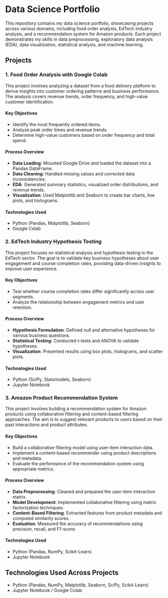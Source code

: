 # **Data Science Portfolio**

This repository contains my data science portfolio, showcasing projects across various domains, including food order analysis, EdTech industry analysis, and a recommendation system for Amazon products. Each project demonstrates my skills in data preprocessing, exploratory data analysis (EDA), data visualization, statistical analysis, and machine learning.

## **Projects**

### **1. Food Order Analysis with Google Colab**
This project involves analyzing a dataset from a food delivery platform to derive insights into customer ordering patterns and business performance. The analysis covers revenue trends, order frequency, and high-value customer identification.

#### **Key Objectives**
- Identify the most frequently ordered items.
- Analyze peak order times and revenue trends.
- Determine high-value customers based on order frequency and total spend.

#### **Process Overview**
- **Data Loading**: Mounted Google Drive and loaded the dataset into a Pandas DataFrame.
- **Data Cleaning**: Handled missing values and corrected data inconsistencies.
- **EDA**: Generated summary statistics, visualized order distributions, and revenue trends.
- **Visualization**: Used Matplotlib and Seaborn to create bar charts, line plots, and histograms.

#### **Technologies Used**
- Python (Pandas, Matplotlib, Seaborn)
- Google Colab

### **2. EdTech Industry Hypothesis Testing**
This project focuses on statistical analysis and hypothesis testing in the EdTech sector. The goal is to validate key business hypotheses about user engagement and course completion rates, providing data-driven insights to improve user experience.

#### **Key Objectives**
- Test whether course completion rates differ significantly across user segments.
- Analyze the relationship between engagement metrics and user retention.

#### **Process Overview**
- **Hypothesis Formulation**: Defined null and alternative hypotheses for various business questions.
- **Statistical Testing**: Conducted t-tests and ANOVA to validate hypotheses.
- **Visualization**: Presented results using box plots, histograms, and scatter plots.

#### **Technologies Used**
- Python (SciPy, Statsmodels, Seaborn)
- Jupyter Notebook

### **3. Amazon Product Recommendation System**
This project involves building a recommendation system for Amazon products using collaborative filtering and content-based filtering approaches. The aim is to suggest relevant products to users based on their past interactions and product attributes.

#### **Key Objectives**
- Build a collaborative filtering model using user-item interaction data.
- Implement a content-based recommender using product descriptions and metadata.
- Evaluate the performance of the recommendation system using appropriate metrics.

#### **Process Overview**
- **Data Preprocessing**: Cleaned and prepared the user-item interaction matrix.
- **Model Development**: Implemented collaborative filtering using matrix factorization techniques.
- **Content-Based Filtering**: Extracted features from product metadata and computed similarity scores.
- **Evaluation**: Measured the accuracy of recommendations using precision, recall, and F1-score.

#### **Technologies Used**
- Python (Pandas, NumPy, Scikit-Learn)
- Jupyter Notebook

## **Technologies Used Across Projects**

- Python (Pandas, NumPy, Matplotlib, Seaborn, SciPy, Scikit-Learn)
- Jupyter Notebook / Google Colab


